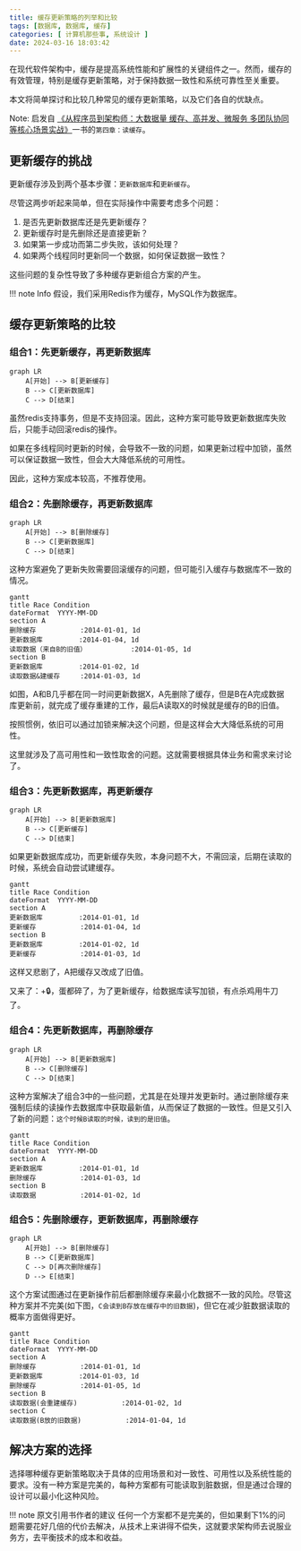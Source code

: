 ```yaml
---
title: 缓存更新策略的列举和比较
tags: [数据库, 数据库, 缓存]
categories: [ 计算机那些事, 系统设计 ]
date: 2024-03-16 18:03:42
---
```


在现代软件架构中，缓存是提高系统性能和扩展性的关键组件之一。然而，缓存的有效管理，特别是缓存更新策略，对于保持数据一致性和系统可靠性至关重要。

本文将简单探讨和比较几种常见的缓存更新策略，以及它们各自的优缺点。

Note: 启发自 [《从程序员到架构师：大数据量 缓存、高并发、微服务 多团队协同等核心场景实战》](https://book.douban.com/subject/35834352/)一书的`第四章：读缓存`。

<!-- more -->

## 更新缓存的挑战
更新缓存涉及到两个基本步骤：`更新数据库`和`更新缓存`。

尽管这两步听起来简单，但在实际操作中需要考虑多个问题：
1. 是否先更新数据库还是先更新缓存？
2. 更新缓存时是先删除还是直接更新？
3. 如果第一步成功而第二步失败，该如何处理？
4. 如果两个线程同时更新同一个数据，如何保证数据一致性？

这些问题的复杂性导致了多种缓存更新组合方案的产生。

!!! note Info
    假设，我们采用Redis作为缓存，MySQL作为数据库。

## 缓存更新策略的比较
### 组合1：先更新缓存，再更新数据库

```mermaid
graph LR
    A[开始] --> B[更新缓存]
    B --> C[更新数据库]
    C --> D[结束]
```
虽然redis支持事务，但是不支持回滚。因此，这种方案可能导致更新数据库失败后，只能手动回滚redis的操作。

如果在多线程同时更新的时候，会导致不一致的问题，如果更新过程中加锁，虽然可以保证数据一致性，但会大大降低系统的可用性。

因此，这种方案成本较高，不推荐使用。

### 组合2：先删除缓存，再更新数据库

```mermaid
graph LR
    A[开始] --> B[删除缓存]
    B --> C[更新数据库]
    C --> D[结束]
```

这种方案避免了更新失败需要回滚缓存的问题，但可能引入缓存与数据库不一致的情况。

```mermaid
gantt
title Race Condition
dateFormat  YYYY-MM-DD
section A
删除缓存           :2014-01-01, 1d
更新数据库         :2014-01-04, 1d
读取数据（来自B的旧值）           :2014-01-05, 1d
section B
更新数据库         :2014-01-02, 1d
读取数据&建缓存     :2014-01-03, 1d
```

如图，A和B几乎都在同一时间更新数据X，A先删除了缓存，但是B在A完成数据库更新前，就完成了缓存重建的工作，最后A读取X的时候就是缓存的B的旧值。

按照惯例，依旧可以通过加锁来解决这个问题，但是这样会大大降低系统的可用性。

这里就涉及了高可用性和一致性取舍的问题。这就需要根据具体业务和需求来讨论了。

### 组合3：先更新数据库，再更新缓存

```mermaid
graph LR
    A[开始] --> B[更新数据库]
    B --> C[更新缓存]
    C --> D[结束]
```

如果更新数据库成功，而更新缓存失败，本身问题不大，不需回滚，后期在读取的时候，系统会自动尝试建缓存。

```mermaid
gantt
title Race Condition
dateFormat  YYYY-MM-DD
section A
更新数据库         :2014-01-01, 1d
更新缓存           :2014-01-04, 1d
section B
更新数据库         :2014-01-02, 1d
更新缓存           :2014-01-03, 1d
```
这样又悲剧了，A把缓存又改成了旧值。

又来了：+🔒，蛋都碎了，为了更新缓存，给数据库读写加锁，有点杀鸡用牛刀了。

### 组合4：先更新数据库，再删除缓存
```mermaid
graph LR
    A[开始] --> B[更新数据库]
    B --> C[删除缓存]
    C --> D[结束]
```
这种方案解决了组合3中的一些问题，尤其是在处理并发更新时。通过删除缓存来强制后续的读操作去数据库中获取最新值，从而保证了数据的一致性。但是又引入了新的问题：`这个时候B读取的时候，读到的是旧值`。
```mermaid
gantt
title Race Condition
dateFormat  YYYY-MM-DD
section A
更新数据库         :2014-01-01, 1d
删除缓存           :2014-01-03, 1d
section B
读取数据           :2014-01-02, 1d
```


### 组合5：先删除缓存，更新数据库，再删除缓存
```mermaid
graph LR
    A[开始] --> B[删除缓存]
    B --> C[更新数据库]
    C --> D[再次删除缓存]
    D --> E[结束]
```
这个方案试图通过在更新操作前后都删除缓存来最小化数据不一致的风险。尽管这种方案并不完美(如下图，`C会读到B存放在缓存中的旧数据`)，但它在减少脏数据读取的概率方面做得更好。

```mermaid
gantt
title Race Condition
dateFormat  YYYY-MM-DD
section A
删除缓存           :2014-01-01, 1d
更新数据库         :2014-01-03, 1d
删除缓存           :2014-01-05, 1d
section B
读取数据(会重建缓存)           :2014-01-02, 1d
section C
读取数据(B放的旧数据)           :2014-01-04, 1d
```


## 解决方案的选择
选择哪种缓存更新策略取决于具体的应用场景和对一致性、可用性以及系统性能的要求。没有一种方案是完美的，每种方案都有可能读取到脏数据，但是通过合理的设计可以最小化这种风险。

!!! note 原文引用书作者的建议
    任何一个方案都不是完美的，但如果剩下1%的问题需要花好几倍的代价去解决，从技术上来讲得不偿失，这就要求架构师去说服业务方，去平衡技术的成本和收益。
